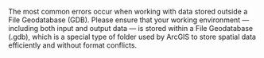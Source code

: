 The most common errors occur when working with data stored outside a File Geodatabase (GDB). Please ensure that your working environment — including both input and output data — is stored within a File Geodatabase (.gdb), which is a special type of folder used by ArcGIS to store spatial data efficiently and without format conflicts.
